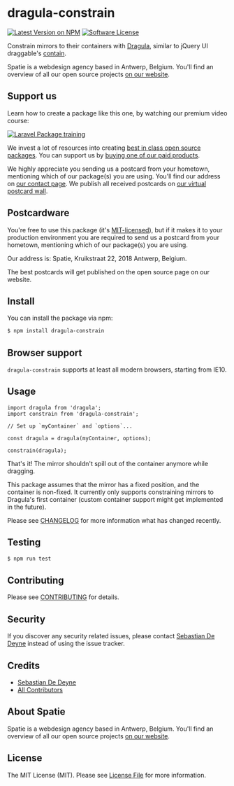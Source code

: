 # dragula-constrain

[![Latest Version on NPM](https://img.shields.io/npm/v/dragula-constrain.svg?style=flat-square)](https://npmjs.com/package/dragula-constrain)
[![Software License](https://img.shields.io/badge/license-MIT-brightgreen.svg?style=flat-square)](LICENSE.md)

Constrain mirrors to their containers with [Dragula](https://bevacqua.github.io/dragula/), similar to jQuery UI draggable's [contain](https://jqueryui.com/draggable/).

Spatie is a webdesign agency based in Antwerp, Belgium. You'll find an overview of all our open source projects [on our website](https://spatie.be/opensource).

## Support us

Learn how to create a package like this one, by watching our premium video course:

[![Laravel Package training](https://spatie.be/github/package-training.jpg)](https://laravelpackage.training)

We invest a lot of resources into creating [best in class open source packages](https://spatie.be/open-source). You can support us by [buying one of our paid products](https://spatie.be/open-source/support-us).

We highly appreciate you sending us a postcard from your hometown, mentioning which of our package(s) you are using. You'll find our address on [our contact page](https://spatie.be/about-us). We publish all received postcards on [our virtual postcard wall](https://spatie.be/open-source/postcards).

## Postcardware

You're free to use this package (it's [MIT-licensed](LICENSE.md)), but if it makes it to your production environment you are required to send us a postcard from your hometown, mentioning which of our package(s) you are using.

Our address is: Spatie, Kruikstraat 22, 2018 Antwerp, Belgium.

The best postcards will get published on the open source page on our website.

## Install

You can install the package via npm:

```bash
$ npm install dragula-constrain
```

## Browser support

`dragula-constrain` supports at least all modern browsers, starting from IE10.

## Usage

```es6
import dragula from 'dragula';
import constrain from 'dragula-constrain';

// Set up `myContainer` and `options`...

const dragula = dragula(myContainer, options);

constrain(dragula);
```

That's it! The mirror shouldn't spill out of the container anymore while dragging.

This package assumes that the mirror has a fixed position, and the container is non-fixed. It currently only supports constraining mirrors to Dragula's first container (custom container support might get implemented in the future).

Please see [CHANGELOG](CHANGELOG.md) for more information what has changed recently.

## Testing

``` bash
$ npm run test
```

## Contributing

Please see [CONTRIBUTING](CONTRIBUTING.md) for details.

## Security

If you discover any security related issues, please contact [Sebastian De Deyne](https://github.com/sebastiandedeyne) instead of using the issue tracker.

## Credits

- [Sebastian De Deyne](https://github.com/sebastiandedeyne)
- [All Contributors](../../contributors)

## About Spatie
Spatie is a webdesign agency based in Antwerp, Belgium. You'll find an overview of all our open source projects [on our website](https://spatie.be/opensource).

## License

The MIT License (MIT). Please see [License File](LICENSE.md) for more information.
